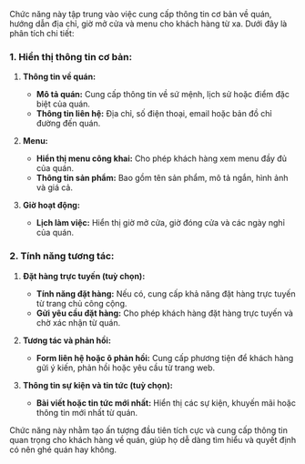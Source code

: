 Chức năng này tập trung vào việc cung cấp thông tin cơ bản về quán, hướng dẫn địa chỉ, giờ mở cửa và menu cho khách hàng từ xa. Dưới đây là phân tích chi tiết:

### 1. Hiển thị thông tin cơ bản:

1. **Thông tin về quán:**
   - **Mô tả quán:** Cung cấp thông tin về sứ mệnh, lịch sử hoặc điểm đặc biệt của quán.
   - **Thông tin liên hệ:** Địa chỉ, số điện thoại, email hoặc bản đồ chỉ đường đến quán.
2. **Menu:**

   - **Hiển thị menu công khai:** Cho phép khách hàng xem menu đầy đủ của quán.
   - **Thông tin sản phẩm:** Bao gồm tên sản phẩm, mô tả ngắn, hình ảnh và giá cả.

3. **Giờ hoạt động:**
   - **Lịch làm việc:** Hiển thị giờ mở cửa, giờ đóng cửa và các ngày nghỉ của quán.

### 2. Tính năng tương tác:

1. **Đặt hàng trực tuyến (tuỳ chọn):**

   - **Tính năng đặt hàng:** Nếu có, cung cấp khả năng đặt hàng trực tuyến từ trang chủ công cộng.
   - **Gửi yêu cầu đặt hàng:** Cho phép khách hàng đặt hàng trực tuyến và chờ xác nhận từ quán.

2. **Tương tác và phản hồi:**

   - **Form liên hệ hoặc ô phản hồi:** Cung cấp phương tiện để khách hàng gửi ý kiến, phản hồi hoặc yêu cầu từ trang web.

3. **Thông tin sự kiện và tin tức (tuỳ chọn):**
   - **Bài viết hoặc tin tức mới nhất:** Hiển thị các sự kiện, khuyến mãi hoặc thông tin mới nhất từ quán.

Chức năng này nhằm tạo ấn tượng đầu tiên tích cực và cung cấp thông tin quan trọng cho khách hàng về quán, giúp họ dễ dàng tìm hiểu và quyết định có nên ghé quán hay không.
